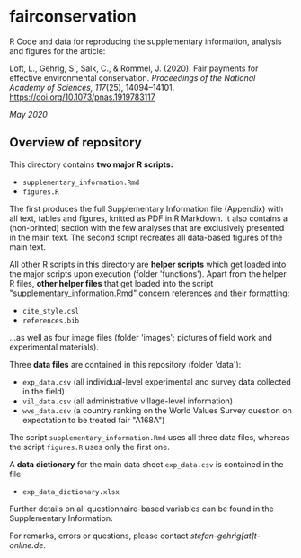 # fairconservation
R Code and data for reproducing the supplementary information, analysis and figures for the article:  
 
Loft, L., Gehrig, S., Salk, C., & Rommel, J. (2020). Fair payments for effective environmental conservation. *Proceedings of the National Academy of Sciences, 117*(25), 14094–14101. https://doi.org/10.1073/pnas.1919783117
  
*May 2020*

## Overview of repository

This directory contains **two major R scripts:**  
  

- `supplementary_information.Rmd`
- `figures.R`  
  
The first produces the full Supplementary Information file (Appendix) with all text, tables and figures, knitted as PDF in R Markdown. It also contains a (non-printed) section with the few analyses that are exclusively presented in the main text. The second script recreates all data-based figures of the main text.  
  
All other R scripts in this directory are **helper scripts** which get loaded into the major scripts upon execution (folder 'functions'). Apart from the helper R files, **other helper files** that get loaded into the script "supplementary_information.Rmd" concern references and their formatting:  
  
- `cite_style.csl`
- `references.bib`

...as well as four image files (folder 'images'; pictures of field work and experimental materials).  
  
Three **data files** are contained in this repository (folder 'data'):

- `exp_data.csv` (all individual-level experimental and survey data collected in the field)  
- `vil_data.csv` (all administrative village-level information)  
- `wvs_data.csv` (a country ranking on the World Values Survey question on expectation to be treated fair "A168A")  
  
The script `supplementary_information.Rmd` uses all three data files, whereas the script `figures.R` uses only the first one.  
  
A **data dictionary** for the main data sheet `exp_data.csv` is contained in the file
  
- `exp_data_dictionary.xlsx`
  
Further details on all questionnaire-based variables can be found in the Supplementary Information.
  
For remarks, errors or questions, please contact *stefan-gehrig[at]t-online.de*.

